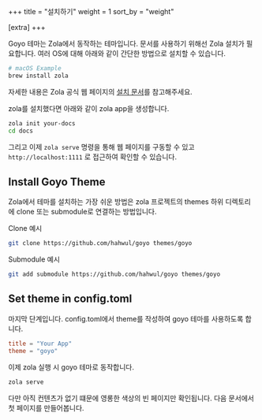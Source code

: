+++
title = "설치하기"
weight = 1
sort_by = "weight"

[extra]
+++

Goyo 테마는 Zola에서 동작하는 테마입니다. 문서를 사용하기 위해선 Zola 설치가 필요합니다. 여러 OS에 대해 아래와 같이 간단한 방법으로 설치할 수 있습니다.

```bash
# macOS Example
brew install zola
```

자세한 내용은 Zola 공식 웹 페이지의 [설치 문서](https://www.getzola.org/documentation/getting-started/installation/)를 참고해주세요.

zola를 설치했다면 아래와 같이 zola app을 생성합니다.

```bash
zola init your-docs
cd docs
```

그리고 이제 `zola serve` 명령을 통해 웹 페이지를 구동할 수 있고 `http://localhost:1111` 로 접근하여 확인할 수 있습니다.

## Install Goyo Theme

Zola에서 테마를 설치하는 가장 쉬운 방법은 zola 프로젝트의 themes 하위 디렉토리에 clone 또는 submodule로 연결하는 방법입니다.

Clone 예시

```bash
git clone https://github.com/hahwul/goyo themes/goyo
```

Submodule 예시

```bash
git add submodule https://github.com/hahwul/goyo themes/goyo
```

## Set theme in config.toml

마지막 단계입니다. config.toml에서 theme를 작성하여 goyo 테마를 사용하도록 합니다.


```toml
title = "Your App"
theme = "goyo"
```

이제 zola 실행 시 goyo 테마로 동작합니다.

```bash
zola serve
```

다만 아직 컨텐츠가 없기 떄문에 영롱한 색상의 빈 페이지만 확인됩니다. 다음 문서에서 첫 페이지를 만들어봅니다.
